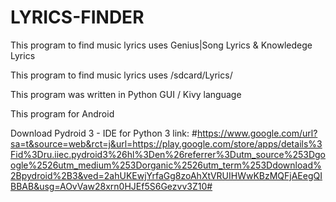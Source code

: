 # LYRICS-FINDER

This program to find music lyrics uses Genius|Song Lyrics & Knowledege Lyrics

This program to find music lyrics uses /sdcard/Lyrics/

This program was written in Python GUI / Kivy language 

This program for Android 



Download Pydroid 3 - IDE for Python 3
link:
#https://www.google.com/url?sa=t&source=web&rct=j&url=https://play.google.com/store/apps/details%3Fid%3Dru.iiec.pydroid3%26hl%3Den%26referrer%3Dutm_source%253Dgoogle%2526utm_medium%253Dorganic%2526utm_term%253Ddownload%2Bpydroid%2B3&ved=2ahUKEwjYrfaGg8zoAhXtVRUIHWwKBzMQFjAEegQIBBAB&usg=AOvVaw28xrn0HJEf5S6Gezvv3Z10#
